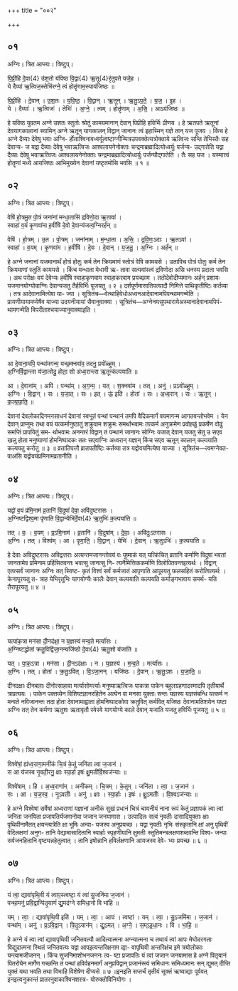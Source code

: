 +++
title = "००२"

+++


## ०१
अग्निः। त्रित आप्त्यः। त्रिष्टुप्।

पि॒प्री॒हि दे॒वा{4} उ॑श॒तो य॑विष्ठ वि॒द्वा{4} ऋ॒तू{4}रृ॑तुपते यजे॒ह ।  
ये दैव्या॑ ऋ॒त्विज॒स्तेभि॑रग्ने॒ त्वं होतॄ॑णाम॒स्याय॑जिष्ठः ॥

पि॒प्री॒हि । दे॒वान् । उ॒श॒तः । य॒वि॒ष्ठ॒ । वि॒द्वान् । ऋ॒तून् । ऋ॒तु॒ऽप॒ते॒ । य॒ज॒ । इ॒ह ।  
ये । दैव्याः॑ । ऋ॒त्विजः॑ । तेभिः॑ । अ॒ग्ने॒ । त्वम् । होतॄ॑णाम् । अ॒सि॒ । आऽय॑जिष्ठः ॥

हे यविष्ठ युवतम अग्ने उशतः स्तुतोः श्रोतुं कामयमानान् देवान् पिप्रीहि हविर्भिः प्रीणय । हे ऋतपते ऋतूनां देवयागकालानां स्वामिन् अग्ने ऋतून् यागकालन् विद्वान् जानानः त्वं इहास्मिन् यज्ञे तान् यज पूजय । किंच हे अग्ने दैव्याः देवेषु भवाः अग्नि- र्होताश्विनावध्वर्यूत्वष्टाग्नीन्मित्रउपवक्तेत्यत्रोक्ताये ऋत्विजः सन्ति तेभिस्तैः सह देवान्य- ज यद्वा दैव्याः देवेषु भवाऋत्विजः आश्वलायनेनोक्ताः चन्द्रमाब्रह्मादित्योध्वर्युः पर्जन्य- उद्गातेति यद्वा दैव्याः देवेषु भवाऋत्विजः आश्वलायनेनोक्ताः चन्द्रमाब्रह्मादित्योध्वर्युः पर्जन्यौद्गातेति । तैः सह यज । यस्मात्त्वं होतॄणां मध्ये आयजिष्ठः आभिमुख्येन देवानां यष्टृतमोसि भवसि ॥ १ ॥

## ०२
अग्निः। त्रित आप्त्यः। त्रिष्टुप्।

वेषि॑ हो॒त्रमु॒त पो॒त्रं जना॑नां मन्धा॒तासि॑ द्रविणो॒दा ऋ॒तावा॑ ।  
स्वाहा॑ व॒यं कृ॒णवा॑मा ह॒वींषि॑ दे॒वो दे॒वान्य॑जत्व॒ग्निरर्ह॑न् ॥

वेषि॑ । हो॒त्रम् । उ॒त । पो॒त्रम् । जना॑नाम् । म॒न्धा॒ता । अ॒सि॒ । द्र॒वि॒णः॒ऽदाः । ऋ॒तऽवा॑ ।  
स्वाहा॑ । व॒यम् । कृ॒णवा॑म । ह॒वींषि॑ । दे॒वः । दे॒वान् । य॒ज॒तु॒ । अ॒ग्निः । अर्ह॑न् ॥

हे अग्ने जनानां यजमानार्थं होत्रं होतुः कर्म तेन क्रियमाणं स्तोत्रं वेषि कामयसे । उतापिच पोत्रं पोतुः कर्म तेन क्रियमाणां स्तुतिं कामयसे । किंच मन्धाता मेधावी ऋ- तावा सत्यवांस्त्वं द्रविणोदा असि धनस्य प्रदाता भवसि । अथ परोक्षः वयं देवेभ्यः हवींषि स्वाहाकृणवाम स्वाहाकरवाम प्रयच्छाम । ततोदेवोदीप्यमानः अर्हन् प्रशायः यजमानयोग्योवाग्निः देवान्यजतु तैर्हविर्भिः पूजयतु ॥ २ ॥ दर्शपूर्णमासातिपत्यादौ निमित्ते पाथिकृतीष्टिः कर्तव्या । तत्र आदेवानामित्येषा या- ज्या । सूत्रितंच—वेत्थाहिवेधोअध्वनआदेवानामपिपन्थामगन्मेति । प्रायणीयायामप्येषैव याज्या उदयनीयायां सैवानुवाक्या । सूत्रितंच—अग्नेनयसुपथारायेअस्मानादेवानामपिपं- थामगन्मेति विपरीताश्चयाज्यानुवाक्याइति ।

## ०३
अग्निः। त्रित आप्त्यः। त्रिष्टुप्।

आ दे॒वाना॒मपि॒ पन्था॑मगन्म॒ यच्छ॒क्नवा॑म॒ तदनु॒ प्रवो॑ळ्हुम् ।  
अ॒ग्निर्वि॒द्वान्त्स य॑जा॒त्सेदु॒ होता॒ सो अ॑ध्व॒रान्त्स ऋ॒तून्क॑ल्पयाति ॥

आ । दे॒वाना॑म् । अपि॑ । पन्था॑म् । अ॒ग॒न्म॒ । यत् । श॒क्नवा॑म । तत् । अनु॑ । प्रऽवो॑ळ्हुम् ।  
अ॒ग्निः । वि॒द्वान् । सः । य॒जा॒त् । सः । इत् । ऊं॒ इति॑ । होता॑ । सः । अ॒ध्व॒रान् । सः । ऋ॒तून् । क॒ल्प॒या॒ति॒ ॥

देवानां देवलोकादिगमनसाधनं देवानां स्वभूतं पन्थां पन्थानं तमपि वैदिकमार्गं वयमागन्म आगतवन्तोभवेम । येन देवान् प्राप्नुमः तथा वयं यत्कर्मानुष्ठातुं शक्रुवाम शक्रुमः समर्थाभवामः तत्कर्म अनुक्रमेण प्रवोह्ळुं प्रकर्षेण वोढुं समप्तिं प्रापयितुं सम- र्थाभवामः अनन्तरं विद्वान् तं पन्थानं जानानः सोग्निः यजात् देवान् यजतु सेतु उ सएव खलु होता मनुष्याणां होमनिष्पादकः ततः सएवाग्निः अध्वरान् यज्ञान् किंच सएव ऋतून् कालान् कल्पयाति कल्पयतु करोतु ॥ ३ ॥ व्रतातिपत्तौ व्रातपतीष्टिः कर्तव्या तत्र यद्वोवयमित्येषा याज्या । सूत्रितंच—त्वमग्नेवत- पाअसि यद्वोवयंप्रमिनामव्रतानीति ।

## ०४
अग्निः। त्रित आप्त्यः। त्रिष्टुप्।

यद्वो॑ व॒यं प्र॑मि॒नाम॑ व्र॒तानि॑ वि॒दुषां॑ देवा॒ अवि॑दुष्टरासः ।  
अ॒ग्निष्टद्विश्व॒मा पृ॑णाति वि॒द्वान्येभि॑र्दे॒वा{4} ऋ॒तुभिः॑ क॒ल्पया॑ति ॥

तत् । वः॒ । व॒यम् । प्र॒ऽमि॒नाम॑ । व्र॒तानि॑ । वि॒दुषा॑म् । दे॒वाः॒ । अवि॑दुःऽतरासः ।  
अ॒ग्निः । तत् । विश्व॑म् । आ । पृ॒णा॒ति॒ । वि॒द्वान् । येभिः॑ । दे॒वान् । ऋ॒तुऽभिः॑ । क॒ल्पया॑ति ॥

हे देवाः अविदुष्टरासः अविद्वत्तराः अत्यन्तमजानन्तोवयं वः युष्माकं यत् यत्किंचित् व्रतानि कर्माणि विदुषां भवतां जानतामेव प्रमिनाम प्रहिंसितवन्तः भवत्सु जानत्सु नि- त्यनैमित्तिककर्माणि विलोपितवन्तइत्यर्थः । विद्वान् एतत्सर्वं जानानः अग्निः तत् स्विष्ट- कृतं विश्वं सर्वं कर्मजातं आपृणाति आपूरयतु फलसहितं करोत्वित्यर्थः । केनापूरयतु त- त्राह येभिरृतुभिः यागयोग्यैः कालैः देवान् कल्पयाति कल्पयति कर्माङ्गभावाय समर्थ- यति तैरापूरयतु ॥ ४ ॥

## ०५
अग्निः। त्रित आप्त्यः। त्रिष्टुप्।

यत्पा॑क॒त्रा मन॑सा दी॒नद॑क्षा॒ न य॒ज्ञस्य॑ मन्व॒ते मर्त्या॑सः ।  
अ॒ग्निष्टद्धोता॑ क्रतु॒विद्वि॑जा॒नन्यजि॑ष्ठो दे॒वा{4} ऋ॑तु॒शो य॑जाति ॥

यत् । पा॒क॒ऽत्रा । मन॑सा । दी॒नऽद॑क्षाः । न । य॒ज्ञस्य॑ । म॒न्व॒ते । मर्त्या॑सः ।  
अ॒ग्निः । तत् । होता॑ । क्र॒तु॒ऽवित् । वि॒ऽजा॒नन् । यजि॑ष्ठः । दे॒वान् । ऋ॒तु॒ऽशः । य॒जा॒ति॒ ॥

दीनदक्षाः दीनबलाः दीनोत्साहावा मर्त्यासोमर्त्याः मनुष्याऋत्विजः पाकत्रा पाकेन बहुलग्रहणादस्मादपि तृतीयार्थे त्राप्रत्ययः । पाकेन पक्तव्येन विशिष्टज्ञानरहितेन अल्पेन वा मनसा युक्ताः सन्तः यज्ञस्य यज्ञसंबन्धि यत्कर्म न मन्वते नविजानन्तः तदा होता देवानामाह्वाता होमनिष्पादकोवा क्रतुवित् कर्मवित् यजिष्ठः देवानामतिशयेन यष्टा अग्निः तत् तेन कर्मणा ऋतुशः ऋतावृतौ स्वेस्वे यागयोग्ये काले देवान् यजाति यजतु हविर्भिः पूजयतु ॥ ५ ॥

## ०६
अग्निः। त्रित आप्त्यः। त्रिष्टुप्।

विश्वे॑षां॒ ह्य॑ध्व॒राणा॒मनी॑कं चि॒त्रं के॒तुं जनि॑ता त्वा ज॒जान॑ ।  
स आ य॑जस्व नृ॒वती॒रनु॒ क्षाः स्पा॒र्हा इषः॑ क्षु॒मती॑र्वि॒श्वज॑न्याः ॥

विश्वे॑षाम् । हि । अ॒ध्व॒राणा॑म् । अनी॑कम् । चि॒त्रम् । के॒तुम् । जनि॑ता । त्वा॒ । ज॒जान॑ ।  
सः । आ । य॒ज॒स्व॒ । नृ॒ऽवतीः॑ । अनु॑ । क्षाः । स्पा॒र्हाः । इषः॑ । क्षु॒ऽमतीः॑ । वि॒श्वऽज॑न्याः ॥

हे अग्ने विश्वेषां सर्वेषां अध्वराणां यज्ञानां अनीकं सुखं प्रधानं चित्रं चायनीयं नाना रूपं केतुं प्रज्ञापकं त्वा त्वां जनिता जनयिता प्रजापतिर्यजमानोवा जजान जनयामास । उत्पादितः सत्वं नृवतीः दासादियुक्ताः क्षाः पृथिवीनामैतत् क्षयन्त्यत्रेति क्षा भूमिः अन्वा- यजस्व अनुप्रयच्छ । यद्वा नृवतीः नृभिः संस्कृतानि क्षां अनु पृथिवीं वेदिलक्षणां अनुग- तानि वेद्यामासादितानि स्पार्हाः स्पृहणीयानि क्षुमतीः स्तुतिमन्त्रलक्षणशब्दवन्ति विश्व- जन्याः सर्वजनहितानि वृष्ट्यन्नहेतुत्वात् । तानि इषोन्नानि हविर्लक्षणानि आयजस्व देवे- भ्यः प्रयच्छ ॥ ६ ॥

## ०७
अग्निः। त्रित आप्त्यः। त्रिष्टुप्।

यं त्वा॒ द्यावा॑पृथि॒वी यं त्वाप॒स्त्वष्टा॒ यं त्वा॑ सु॒जनि॑मा ज॒जान॑ ।  
पन्था॒मनु॑ प्रवि॒द्वान्पि॑तृ॒याणं॑ द्यु॒मद॑ग्ने समिधा॒नो वि भा॑हि ॥

यम् । त्वा॒ । द्यावा॑पृथि॒वी इति॑ । यम् । त्वा॒ । आपः॑ । त्वष्टा॑ । यम् । त्वा॒ । सु॒ऽजमि॑मा । ज॒जान॑ ।  
पन्था॑म् । अनु॑ । प्र॒ऽवि॒द्वान् । पि॒तृ॒ऽयान॑म् । द्यु॒ऽमत् । अ॒ग्ने॒ । स॒म्ऽइ॒धा॒नः । वि । भा॒हि॒ ॥

हे अग्ने यं त्वा त्वां द्यावापृथिवी जनितवत्यौ आदित्यात्मना अग्न्यात्मना च तथायं त्वां आपः मेघोदरगताः विद्युदात्मना स्थितं जनितवत्यः यद्वा आपइत्यन्तरिक्षनाम द्या- वापृथिवी अन्तरिक्षंच इमे त्रयोलोकाः यन्त्वामजीजनन् । किंच सुजनिमाशोभनजननः त्व- ष्टा प्रजापतिः यं त्वां जजान जनयामास हे अग्ने पितृयानं पितरोयेन मार्गेण गच्छन्ति तं पन्थां हविर्वहनमार्गं अनुप्रविद्वान् प्रजानंस्त्वं समिधानः समिध्यमानः सन् द्युमत् दीप्ति युक्तं यथा भवति तथा विभाहि विशेषेण दीप्यसे ॥ ७ ॥इनइति सप्तर्चं तृतीयं सूक्तं ऋष्याद्याः पूर्ववत् इनइत्यनुक्रान्तं प्रातरनुवाकाश्विनशस्त्र- योरुक्तोविनियोगः ।